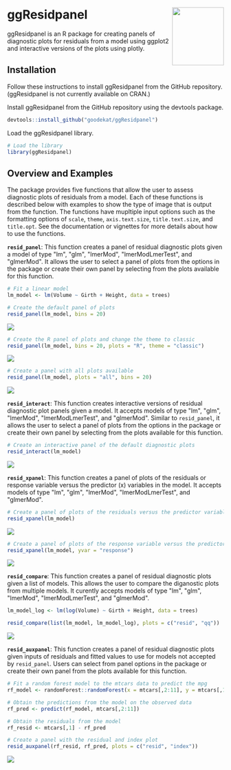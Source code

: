 
ggResidpanel <img align="right" width="120" height="135" src="./images/gg_resid_sticker4.png">
==============================================================================================

ggResidpanel is an R package for creating panels of diagnostic plots for residuals from a model using ggplot2 and interactive versions of the plots using plotly.

Installation
------------

Follow these instructions to install ggResidpanel from the GitHub repository. (ggResidpanel is not currently available on CRAN.)

Install ggResidpanel from the GitHub repository using the devtools package.

``` r
devtools::install_github("goodekat/ggResidpanel")
```

Load the ggResidpanel library.

``` r
# Load the library
library(ggResidpanel)
```

Overview and Examples
---------------------

The package provides five functions that allow the user to assess diagnostic plots of residuals from a model. Each of these functions is described below with examples to show the type of image that is output from the function. The functions have mupltiple input options such as the formatting options of `scale`, `theme`, `axis.text.size`, `title.text.size`, and `title.opt`. See the documentation or vignettes for more details about how to use the functions.

**`resid_panel`**: This function creates a panel of residual diagnostic plots given a model of type "lm", "glm", "lmerMod", "lmerModLmerTest", and "glmerMod". It allows the user to select a panel of plots from the options in the package or create their own panel by selecting from the plots available for this function.

``` r
# Fit a linear model
lm_model <- lm(Volume ~ Girth + Height, data = trees)

# Create the default panel of plots
resid_panel(lm_model, bins = 20)
```

![](README_files/figure-markdown_github/unnamed-chunk-3-1.png)

``` r
# Create the R panel of plots and change the theme to classic
resid_panel(lm_model, bins = 20, plots = "R", theme = "classic")
```

![](README_files/figure-markdown_github/unnamed-chunk-3-2.png)

``` r
# Create a panel with all plots available
resid_panel(lm_model, plots = "all", bins = 20)
```

![](README_files/figure-markdown_github/unnamed-chunk-3-3.png)

**`resid_interact`**: This function creates interactive versions of residual diagnostic plot panels given a model. It accepts models of type "lm", "glm", "lmerMod", "lmerModLmerTest", and "glmerMod". Similar to `resid_panel`, it allows the user to select a panel of plots from the options in the package or create their own panel by selecting from the plots available for this function.

``` r
# Create an interactive panel of the default diagnostic plots
resid_interact(lm_model)
```

![](%22./images/Screen%20Recording%202019-01-03%20at%204.11.48%20PM.mov%22)

**`resid_xpanel`**: This function creates a panel of plots of the residuals or response variable versus the predictor (x) variables in the model. It accepts models of type "lm", "glm", "lmerMod", "lmerModLmerTest", and "glmerMod".

``` r
# Create a panel of plots of the residuals versus the predictor variables
resid_xpanel(lm_model)
```

![](README_files/figure-markdown_github/unnamed-chunk-5-1.png)

``` r
# Create a panel of plots of the response variable versus the predictor variables
resid_xpanel(lm_model, yvar = "response")
```

![](README_files/figure-markdown_github/unnamed-chunk-5-2.png)

**`resid_compare`**: This function creates a panel of residual diagnostic plots given a list of models. This allows the user to compare the diganostic plots from multiple models. It curently accepts models of type "lm", "glm", "lmerMod", "lmerModLmerTest", and "glmerMod".

``` r
lm_model_log <- lm(log(Volume) ~ Girth + Height, data = trees)

resid_compare(list(lm_model, lm_model_log), plots = c("resid", "qq"))
```

![](README_files/figure-markdown_github/unnamed-chunk-6-1.png)

**`resid_auxpanel`**: This function creates a panel of residual diagnostic plots given inputs of residuals and fitted values to use for models not accepted by `resid_panel`. Users can select from panel options in the package or create their own panel from the plots available for this function.

``` r
# Fit a random forest model to the mtcars data to predict the mpg
rf_model <- randomForest::randomForest(x = mtcars[,2:11], y = mtcars[,1])

# Obtain the predictions from the model on the observed data
rf_pred <- predict(rf_model, mtcars[,2:11])

# Obtain the residuals from the model
rf_resid <- mtcars[,1] - rf_pred

# Create a panel with the residual and index plot
resid_auxpanel(rf_resid, rf_pred, plots = c("resid", "index"))
```

![](README_files/figure-markdown_github/unnamed-chunk-7-1.png)
